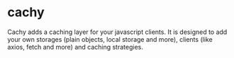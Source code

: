 # cachy

Cachy adds a caching layer for your javascript clients. It is designed to add your own storages (plain objects, local storage and more), clients (like axios, fetch and more) and caching strategies. 

